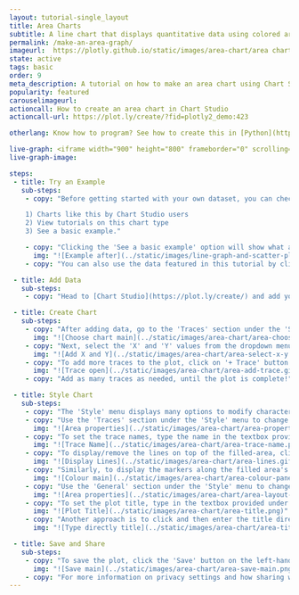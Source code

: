 ```yaml
---
layout: tutorial-single_layout
title: Area Charts
subtitle: A line chart that displays quantitative data using colored areas between the axis and line(s)
permalink: /make-an-area-graph/
imageurl:  https://plotly.github.io/static/images/area-chart/area chart thumb.png
state: active
tags: basic
order: 9
meta_description: A tutorial on how to make an area chart using Chart Studio.
popularity: featured
carouselimageurl:
actioncall: How to create an area chart in Chart Studio
actioncall-url: https://plot.ly/create/?fid=plotly2_demo:423

otherlang: Know how to program? See how to create this in [Python](https://plot.ly/python/filled-area-plots/) or [R](https://plot.ly/r/filled-area-plots/).

live-graph: <iframe width="900" height="800" frameborder="0" scrolling="no" src="https://plot.ly/~plotly2_demo/423.embed"></iframe>
live-graph-image:

steps:
 - title: Try an Example
   sub-steps:
    - copy: "Before getting started with your own dataset, you can check out an example. First, select the 'Type' menu. Hovering the mouse over the chart type icon will display three options:

    1) Charts like this by Chart Studio users
    2) View tutorials on this chart type
    3) See a basic example."

    - copy: "Clicking the 'See a basic example' option will show what a sample chart looks like after adding data and editing with the style. You'll also see what labels and style attributes were selected for this specific chart, as well as the end result."
      img: "![Example after](../static/images/line-graph-and-scatter-plot-with-excel/scatter-try-example.gif)"
    - copy: "You can also use the data featured in this tutorial by clicking on 'Open This Data in Chart Studio' on the left-hand side. It'll open in your workspace."

 - title: Add Data
   sub-steps:
    - copy: "Head to [Chart Studio](https://plot.ly/create/) and add your data. You have the option of typing directly in the grid, uploading your file, or entering the URL of an online dataset. Chart Studio accepts .xls, .xlsx, or .csv files. For more information on how to enter your data, see [this](https://help.plot.ly/add-data-to-the-plotly-grid/) tutorial."

 - title: Create Chart
   sub-steps:
    - copy: "After adding data, go to the 'Traces' section under the 'Structure' menu on the left-hand side. Choose the 'Type' of trace, then choose 'Area' under 'Simple' chart type."
      img: "![Choose chart main](../static/images/area-chart/area-choose-chart.png)"
    - copy: "Next, select the 'X' and 'Y' values from the dropdown menus. This will create an area trace, as seen below."
      img: "![Add X and Y](../static/images/area-chart/area-select-x-y.png)"
    - copy: "To add more traces to the plot, click on '+ Trace' button at the top right corner of the panel in the 'Traces' section under the 'Structure' menu."
      img: "![Trace open](../static/images/area-chart/area-add-trace.gif)"
    - copy: "Add as many traces as needed, until the plot is complete!"

 - title: Style Chart
   sub-steps:
    - copy: "The 'Style' menu displays many options to modify characteristics of the overall chart layout or the individual traces. To see more options about styling the chart, visit the [style and layout](https://help.plot.ly/tutorials/#layout) section of the Chart Studio documentation."
    - copy: "Use the 'Traces' section under the 'Style' menu to change the properties of the traces, such as area color fill, markers, or line attributes."
      img: "![Area properties](../static/images/area-chart/area-properties.png)"
    - copy: "To set the trace names, type the name in the textbox provided under 'Name' property for each trace. Note that updating the trace name will update the legends as well."
      img: "![Trace Name](../static/images/area-chart/area-trace-name.png)"
    - copy: "To display/remove the lines on top of the filled-area, click the checkbox corresponding to 'Lines' under the 'Display' option."
      img: "![Display Lines](../static/images/area-chart/area-lines.gif)"
    - copy: "Similarly, to display the markers along the filled area's line, click the checkbox corresponding to 'Points' under the 'Display' option. Use the color palletes to change the color of each individual component of the traces, as seen below."
      img: "![Colour main](../static/images/area-chart/area-colour-panel.gif)"
    - copy: "Use the 'General' section under the 'Style' menu to change the layout background and margin color, set the plot title, and change the font styles."
      img: "![Area properties](../static/images/area-chart/area-layout-properties.png)"
    - copy: "To set the plot title, type in the textbox provided under the attribute 'Title'."
      img: "![Plot Title](../static/images/area-chart/area-title.png)"
    - copy: "Another approach is to click and then enter the title directly on the plot interface. The same can be done for the axes title and the legends."
      img: "![Type directly title](../static/images/area-chart/area-title-direct.png)"

 - title: Save and Share
   sub-steps:
    - copy: "To save the plot, click the 'Save' button on the left-hand side. A save modal will appear, as seen below, where you can specify the filenames and privacy settings for your plot and data grid."
      img: "![Save main](../static/images/area-chart/area-save-main.png)"
    - copy: "For more information on privacy settings and how sharing works, visit Chart Studio's [sharing tutorial](http://help.plot.ly/save-share-and-export-in-plotly/)."
---
```

